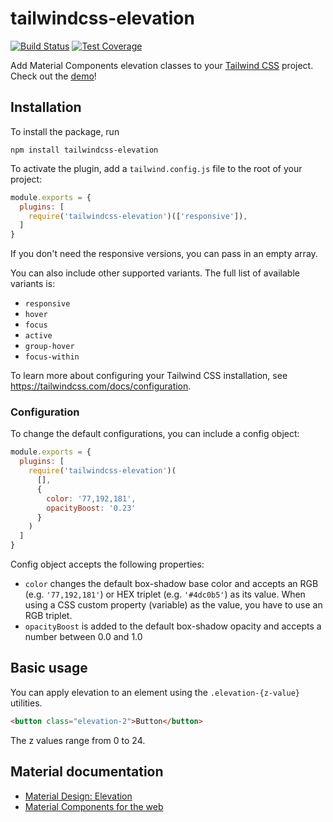# tailwindcss-elevation
[![Build Status](https://travis-ci.com/jonaskay/tailwindcss-elevation.svg?branch=master)](https://travis-ci.com/jonaskay/tailwindcss-elevation) [![Test Coverage](https://api.codeclimate.com/v1/badges/0c8c89a338155da523e7/test_coverage)](https://codeclimate.com/github/jonaskay/tailwindcss-elevation/test_coverage)

Add Material Components elevation classes to your [Tailwind CSS](https://tailwindcss.com/docs/what-is-tailwind/) project. Check out the [demo](https://jonaskay.github.io/tailwindcss-elevation/)!

## Installation

To install the package, run

    npm install tailwindcss-elevation

To activate the plugin, add a `tailwind.config.js` file to the root of your project:

```javascript
module.exports = {
  plugins: [
    require('tailwindcss-elevation')(['responsive']),
  ]
}
```

If you don't need the responsive versions, you can pass in an empty array.

You can also include other supported variants. The full list of available variants is:

* `responsive`
* `hover`
* `focus`
* `active`
* `group-hover`
* `focus-within`

To learn more about configuring your Tailwind CSS installation, see https://tailwindcss.com/docs/configuration.

### Configuration

To change the default configurations, you can include a config object:

```javascript
module.exports = {
  plugins: [
    require('tailwindcss-elevation')(
      [],
      {
        color: '77,192,181',
        opacityBoost: '0.23'
      }
    )
  ]
}
```

Config object accepts the following properties:

* `color` changes the default box-shadow base color and accepts an RGB (e.g. `'77,192,181'`) or HEX triplet (e.g. `'#4dc0b5'`) as its value. When using a CSS custom property (variable) as the value, you have to use an RGB triplet.
* `opacityBoost` is added to the default box-shadow opacity and accepts a number between 0.0 and 1.0

## Basic usage

You can apply elevation to an element using the `.elevation-{z-value}` utilities.

```html
<button class="elevation-2">Button</button>
```

The z values range from 0 to 24.

## Material documentation
* [Material Design: Elevation](https://material.io/design/environment/elevation.html)
* [Material Components for the web](https://material.io/develop/web/)
